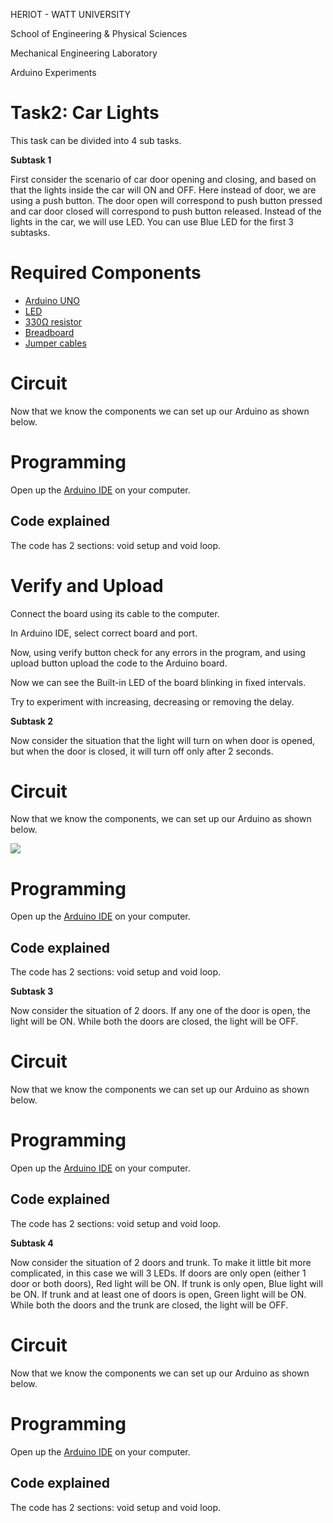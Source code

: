 HERIOT - WATT UNIVERSITY

School of Engineering & Physical Sciences

Mechanical Engineering Laboratory

Arduino Experiments

# Task2: Car Lights

This task can be divided into 4 sub tasks.

**Subtask 1**

First consider the scenario of car door opening and closing, and based on that the lights inside the car will ON and OFF. Here instead of door, we are using a push button. The door open will correspond to push button pressed and car door closed will correspond to push button released. Instead of the lights in the car, we will use LED. You can use Blue LED for the first 3 subtasks.

#
# **Required Components**

- [Arduino UNO](https://heriotwatt.sharepoint.com/sites/ArduinoTutorials/SitePages/Arduino.aspx)
- [LED](https://heriotwatt.sharepoint.com/sites/ArduinoTutorials/SitePages/LED.aspx)
- [330Ω resistor](https://heriotwatt.sharepoint.com/sites/ArduinoTutorials/SitePages/Resistors.aspx)
- [Breadboard](https://heriotwatt.sharepoint.com/sites/ArduinoTutorials/SitePages/Breadboard.aspx)
- [Jumper cables](https://heriotwatt.sharepoint.com/sites/ArduinoTutorials/SitePages/Wire.aspx)

#
# **Circuit**

Now that we know the components we can set up our Arduino as shown below.


#
# **Programming**

Open up the [Arduino IDE](https://heriotwatt.sharepoint.com/sites/ArduinoTutorials/SitePages/Arduino-IDE-basics.aspx) on your computer.


## **Code explained**

The code has 2 sections: void setup and void loop.

#
# **Verify and Upload**

Connect the board using its cable to the computer.

In Arduino IDE, select correct board and port.

Now, using verify button check for any errors in the program, and using upload button upload the code to the Arduino board.

Now we can see the Built-in LED of the board blinking in fixed intervals.

Try to experiment with increasing, decreasing or removing the delay.

**Subtask 2**

Now consider the situation that the light will turn on when door is opened, but when the door is closed, it will turn off only after 2 seconds.

#
# **Circuit**

Now that we know the components, we can set up our Arduino as shown below.

![](RackMultipart20230816-1-nchyy_html_9b88eefc3cb155b3.png)

#
# **Programming**

Open up the [Arduino IDE](https://heriotwatt.sharepoint.com/sites/ArduinoTutorials/SitePages/Arduino-IDE-basics.aspx) on your computer.


## **Code explained**

The code has 2 sections: void setup and void loop.


**Subtask 3**

Now consider the situation of 2 doors. If any one of the door is open, the light will be ON. While both the doors are closed, the light will be OFF.

#
# **Circuit**

Now that we know the components we can set up our Arduino as shown below.

#
# **Programming**

Open up the [Arduino IDE](https://heriotwatt.sharepoint.com/sites/ArduinoTutorials/SitePages/Arduino-IDE-basics.aspx) on your computer.


## **Code explained**

The code has 2 sections: void setup and void loop.


**Subtask 4**

Now consider the situation of 2 doors and trunk. To make it little bit more complicated, in this case we will 3 LEDs. If doors are only open (either 1 door or both doors), Red light will be ON. If trunk is only open, Blue light will be ON. If trunk and at least one of doors is open, Green light will be ON. While both the doors and the trunk are closed, the light will be OFF.

#
# **Circuit**

Now that we know the components we can set up our Arduino as shown below.


#
# **Programming**

Open up the [Arduino IDE](https://heriotwatt.sharepoint.com/sites/ArduinoTutorials/SitePages/Arduino-IDE-basics.aspx) on your computer.


## **Code explained**

The code has 2 sections: void setup and void loop.

